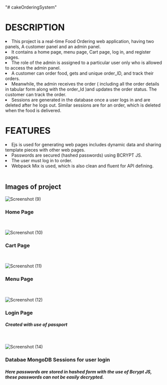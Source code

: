 "# cakeOrderingSystem" 
<h1> DESCRIPTION </h1>
<li> This project is a real-time Food Ordering web application, having two panels, A customer panel and an admin panel. </li>
<li> It contains a home page, menu page, Cart page, log in, and register pages.</li>
<li> The role of the admin is assigned to a particular user only who is allowed to access the admin panel.</li>
<li> A customer can order food, gets and unique order_ID, and track their orders.</li>
<li> Meanwhile, the admin receives the order ( including all the order details in tabular form along with the order_Id )and updates the order status.
The customer can track the order. </li>
<li> Sessions are generated in the database once a user logs in and are deleted after he logs out. Similar sessions are for an order, which is deleted when the food is delivered.</li>

<h1> FEATURES </h1>
<li> Ejs is used for generating web pages includes dynamic data and sharing template pieces with other web pages.</li>
<li> Passwords are secured (hashed passwords) using BCRYPT JS.</li>
<li> The user must log in to order.</li>
<li> Webpack Mix is used, which is also clean and fluent for API defining. </li>

<br>
<h2> Images of project </h2>


![Screenshot (9)](https://user-images.githubusercontent.com/78613045/130315181-95cc17e6-2c9b-41dc-a5ad-c3f5a1aa3e05.png)
<h3> Home Page </h3>
<br>

![Screenshot (10)](https://user-images.githubusercontent.com/78613045/130315216-d53ccaa3-c853-4d64-8224-bf95c50720e7.png)
<h3> Cart Page </h3>
<br>

![Screenshot (11)](https://user-images.githubusercontent.com/78613045/130315237-ac81f18c-46d4-4d9d-bc83-99accafa4aae.png)
<h3> Menu Page </h3>
<br>

![Screenshot (12)](https://user-images.githubusercontent.com/78613045/130315246-ebcf8b74-3ea1-42b5-9b23-02e455f7137c.png)
<h3> Login Page</h3>
<h5> Created with use of passport </h5>
<br>

![Screenshot (14)](https://user-images.githubusercontent.com/78613045/130315292-e06c65e4-008e-44fb-bce3-1923d99b0358.png)
<h3> Databae MongoDB Sessions for user login </h3> 
<h5> Here passwords are stored in hashed form with the use of Bcrypt JS, these passwords can not be easily decrypted. </h5>

